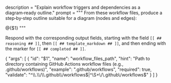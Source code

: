 description = "Explain workflow triggers and dependencies as a diagram‑ready outline."
prompt = """
From these workflow files, produce a step‑by‑step outline suitable for a diagram (nodes and edges):


@{$1}
"""

Respond with the corresponding output fields, starting with the field `[[ ## reasoning ## ]]`, then `[[ ## template_markdown ## ]]`, and then ending with the marker for `[[ ## completed ## ]]`.

{
  "args": [
    {
      "id": "$1",
      "name": "workflow_files_path",
      "hint": "Path to directory containing GitHub Actions workflow files (e.g., .github/workflows)",
      "example": ".github/workflows",
      "required": true,
      "validate": "^\\.\\/\\.github\\/workflows$|^\\S+\\/\\.github\\/workflows$"
    }
  ]
}

